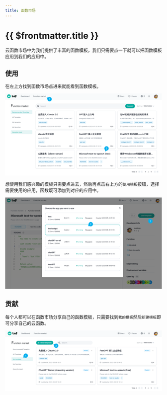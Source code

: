 ```yaml
---
title: 函数市场
---
```


# {{ $frontmatter.title }}

云函数市场中为我们提供了丰富的函数模板，我们只需要点一下就可以把函数模板应用到我们的应用中。

## 使用

在左上方找到函数市场点进来就能看到函数模板。

![](../../doc-images/function-market.png)

想使用我们感兴趣的模板只需要点进去，然后再点击右上方的`使用模板`按钮，选择需要使用的应用，函数既可添加到对应的应用中。

![](../../doc-images/function-template.png)

## 贡献

每个人都可以在函数市场分享自己的函数模板，只需要找到`我的模板`然后`新建模板`即可分享自己的云函数。

![](../../doc-images/my-template.png)

